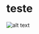# teste
![alt text]([https://example.com/my-gif.gif](https://media.giphy.com/media/v1.Y2lkPTc5MGI3NjExaDgzOGk3NmJhZThka3g0aDA1em83cmcxejk2MmRnZGhhMHV5a21maCZlcD12MV9naWZzX3NlYXJjaCZjdD1n/o5ugMMqRDT6vAFMCae/giphy.gif))
